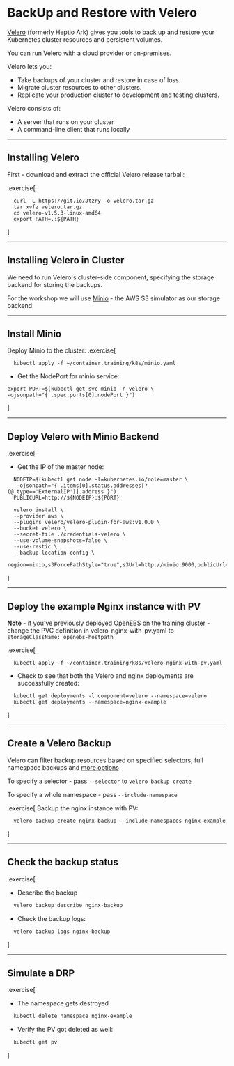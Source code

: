 # BackUp and Restore with Velero

[Velero](https://velero.io) (formerly Heptio Ark) gives you tools to back up and restore your Kubernetes cluster resources and persistent volumes. 

You can run Velero with a cloud provider or on-premises. 

Velero lets you:

- Take backups of your cluster and restore in case of loss.
- Migrate cluster resources to other clusters.
- Replicate your production cluster to development and testing clusters.

Velero consists of:

- A server that runs on your cluster
- A command-line client that runs locally

---

## Installing Velero

First - download and extract the official Velero release tarball:

.exercise[
```
  curl -L https://git.io/Jtzry -o velero.tar.gz
  tar xvfz velero.tar.gz
  cd velero-v1.5.3-linux-amd64
  export PATH=.:${PATH}
```
]

---
## Installing Velero in Cluster

We need to run Velero's cluster-side component, specifying the storage backend for storing the backups.

For the workshop we will use [Minio](https://minio.io) - the AWS S3 simulator as our storage backend.

---
## Install Minio

Deploy Minio to the cluster:
.exercise[
```
  kubectl apply -f ~/container.training/k8s/minio.yaml
```
- Get the NodePort for minio service:
```
export PORT=$(kubectl get svc minio -n velero \ 
-ojsonpath="{ .spec.ports[0].nodePort }")
```
]

---
## Deploy Velero with Minio Backend

.exercise[
- Get the IP of the master node:
```
  NODEIP=$(kubectl get node -l=kubernetes.io/role=master \
   -ojsonpath="{ .items[0].status.addresses[?(@.type=='ExternalIP')].address }")
  PUBLICURL=http://${NODEIP}:${PORT}
```
```
  velero install \
  --provider aws \
  --plugins velero/velero-plugin-for-aws:v1.0.0 \
  --bucket velero \
  --secret-file ./credentials-velero \
  --use-volume-snapshots=false \
  --use-restic \
  --backup-location-config \
  region=minio,s3ForcePathStyle="true",s3Url=http://minio:9000,publicUrl=${PUBLICURL}
```
]

---
## Deploy the example Nginx instance with PV

**Note** - if you've previously deployed OpenEBS on the training cluster - change the PVC definition in velero-nginx-with-pv.yaml to `storageClassName: openebs-hostpath`

.exercise[
```
  kubectl apply -f ~/container.training/k8s/velero-nginx-with-pv.yaml
```
- Check to see that both the Velero and nginx deployments are successfully created:
```
  kubectl get deployments -l component=velero --namespace=velero
  kubectl get deployments --namespace=nginx-example
```
]

---

## Create a Velero Backup

Velero can filter backup resources based on specified selectors, full namespace backups and [more options](https://velero.io/docs/v1.5/resource-filtering/)

To specify a selector - pass `--selector` to `velero backup create`

To specify a whole namespace - pass `--include-namespace`

.exercise[
Backup the nginx instance with PV:
```
  velero backup create nginx-backup --include-namespaces nginx-example
```
]

---

## Check the backup status

.exercise[

- Describe the backup
```bash
  velero backup describe nginx-backup
```
 - Check the backup logs:
```bash
  velero backup logs nginx-backup
```
]

---

## Simulate a DRP


.exercise[

- The namespace gets destroyed
```bash
  kubectl delete namespace nginx-example
```
- Verify the PV got deleted as well:
```bash
  kubectl get pv
```
]
